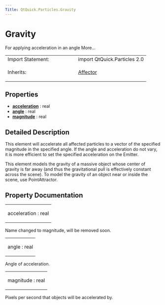 ```yaml
---
Title: QtQuick.Particles.Gravity
---
```

        
Gravity
=======

<span class="subtitle"></span>
For applying acceleration in an angle More...

<table>
<colgroup>
<col width="50%" />
<col width="50%" />
</colgroup>
<tbody>
<tr class="odd">
<td>Import Statement:</td>
<td>import QtQuick.Particles 2.0</td>
</tr>
<tr class="even">
<td>Inherits:</td>
<td><p><a href="QtQuick.Particles.Affector.md">Affector</a></p></td>
</tr>
</tbody>
</table>

<span id="properties"></span>
Properties
----------

-   ****[acceleration](#acceleration-prop)**** : real
-   ****[angle](#angle-prop)**** : real
-   ****[magnitude](#magnitude-prop)**** : real

<span id="details"></span>
Detailed Description
--------------------

This element will accelerate all affected particles to a vector of the specified magnitude in the specified angle. If the angle and acceleration do not vary, it is more efficient to set the specified acceleration on the Emitter.

This element models the gravity of a massive object whose center of gravity is far away (and thus the gravitational pull is effectively constant across the scene). To model the gravity of an object near or inside the scene, use PointAttractor.

Property Documentation
----------------------

<table>
<colgroup>
<col width="100%" />
</colgroup>
<tbody>
<tr class="odd">
<td><p><span id="acceleration-prop"></span><span class="name">acceleration</span> : <span class="type">real</span></p></td>
</tr>
</tbody>
</table>

Name changed to magnitude, will be removed soon.

<table>
<colgroup>
<col width="100%" />
</colgroup>
<tbody>
<tr class="odd">
<td><p><span id="angle-prop"></span><span class="name">angle</span> : <span class="type">real</span></p></td>
</tr>
</tbody>
</table>

Angle of acceleration.

<table>
<colgroup>
<col width="100%" />
</colgroup>
<tbody>
<tr class="odd">
<td><p><span id="magnitude-prop"></span><span class="name">magnitude</span> : <span class="type">real</span></p></td>
</tr>
</tbody>
</table>

Pixels per second that objects will be accelerated by.

